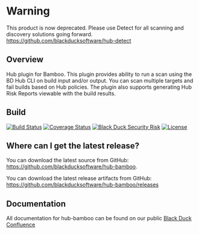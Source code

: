 # Warning
This product is now deprecated. Please use Detect for all scanning and discovery solutions going forward.  https://github.com/blackducksoftware/hub-detect

## Overview ##
Hub plugin for Bamboo. This plugin provides ability to run a scan using the BD Hub CLI on build input and/or output. You can scan multiple targets and fail builds based on Hub policies.  The plugin also supports generating Hub Risk Reports viewable with the build results. 

## Build ##

[![Build Status](https://travis-ci.org/blackducksoftware/hub-bamboo.svg?branch=master)](https://travis-ci.org/blackducksoftware/hub-bamboo)
[![Coverage Status](https://coveralls.io/repos/github/blackducksoftware/hub-bamboo/badge.svg?branch=master)](https://coveralls.io/github/blackducksoftware/hub-bamboo?branch=master) [![Black Duck Security Risk](https://copilot.blackducksoftware.com/github/repos/blackducksoftware/hub-bamboo/branches/master/badge-risk.svg)](https://copilot.blackducksoftware.com/github/repos/blackducksoftware/hub-bamboo/branches/master) [![License](https://img.shields.io/badge/License-Apache%202.0-blue.svg)](https://opensource.org/licenses/Apache-2.0)


## Where can I get the latest release? ##
You can download the latest source from GitHub: https://github.com/blackducksoftware/hub-bamboo. 

You can download the latest release artifacts from GitHub: https://github.com/blackducksoftware/hub-bamboo/releases

## Documentation ##
All documentation for hub-bamboo can be found on our public [Black Duck Confluence](https://blackducksoftware.atlassian.net/wiki/display/INTDOCS/)
